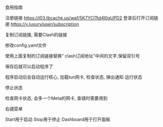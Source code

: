 食用指南

注册链接
https://j03.tbcache.us/waf/5K7YClTtd4l0qUPD2
登录后打开订阅链接
https://y.luxury/user/subscription

复制订阅链接, 需要Clash的链接
 

修改config.yaml文件
 
使用上面复制的订阅链接替换” clash订阅地址”中间的文字,保留双引号
 
保存后就可以启动程序了
 
程序启动后会自动运行核心, 加载tun网卡, 检查状态, 弹出通知
运行状态
 
停止状态
 
检查网卡状态, 会多一个Meta的网卡, 查错时需要用到
 
右键菜单
 
Start用于启动
Stop用于停止
Dashboard用于打开面板
 
